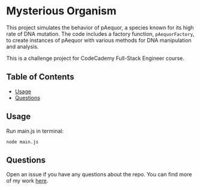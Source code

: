 # Mysterious Organism

This project simulates the behavior of pAequor, a species known for its high rate of DNA mutation. The code includes a factory function, `pAequorFactory`, to create instances of pAequor with various methods for DNA manipulation and analysis.

This is a challenge project for CodeCademy Full-Stack Engineer course.

## Table of Contents

- [Usage](#usage)
- [Questions](#questions)

## Usage

Run main.js in terminal:
```
node main.js
```

## Questions

Open an issue if you have any questions about the repo. You can find more of my work [here](https://github.com/zolotavina).
